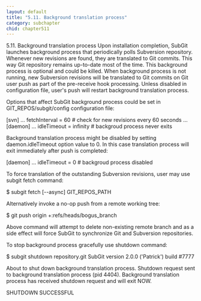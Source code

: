 ```yaml
---
layout: default
title: "5.11. Background translation process"
category: subchapter
chid: chapter511
---
```

5.11. Background translation process
Upon installation completion, SubGit launches background process that periodically polls Subversion repository. Whenever new revisions are found, they are translated to Git commits. This way Git repository remains up-to-date most of the time. This background process is optional and could be killed. When background process is not running, new Subversion revisions will be translated to Git commits on Git user push as part of the pre-receive hook processing. Unless disabled in configuration file, user's push will restart background translation process.

Options that affect SubGit background process could be set in GIT_REPOS/subgit/config configuration file:

[svn]
...
fetchInterval = 60      # check for new revisions every 60 seconds
...
[daemon]
...
idleTimeout = infinity  # backgroud process never exits

Background translation process might be disabled by setting daemon.idleTimeout option value to 0. In this case translation process will exit immediately after push is completed:

[daemon]
...
idleTimeout = 0  # backgroud process disabled

To force translation of the outstanding Subversion revisions, user may use subgit fetch command:

$ subgit fetch [--async] GIT_REPOS_PATH

Alternatively invoke a no-op push from a remote working tree:

$ git push origin +:refs/heads/bogus_branch

Above command will attempt to delete non-existing remote branch and as a side effect will force SubGit to synchronize Git and Subversion repositories.

To stop background process gracefully use shutdown command:

$ subgit shutdown repository.git
SubGit version 2.0.0 ('Patrick') build #7777

About to shut down background translation process.
Shutdown request sent to background translation process (pid 4404).
Background translation process has received shutdown request and will exit NOW.

SHUTDOWN SUCCESSFUL